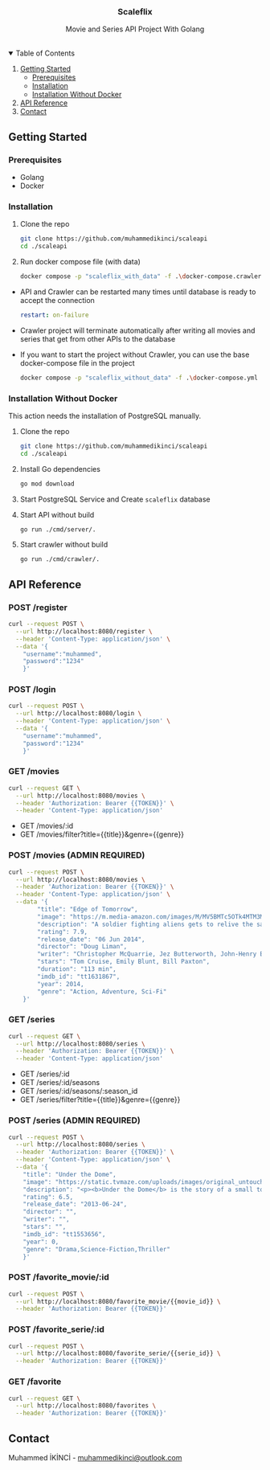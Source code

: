 <br />
<p align="center">
  <h3 align="center">Scaleflix</h3>
  <p align="center">
    Movie and Series API Project With Golang
    <br />
    <br />
  </p>
</p>

<details open="open">
  <summary>Table of Contents</summary>
  <ol>
    <li>
      <a href="#getting-started">Getting Started</a>
      <ul>
        <li><a href="#prerequisites">Prerequisites</a></li>
        <li><a href="#installation">Installation</a></li>
        <li><a href="#installation-without-docker">Installation Without Docker</a></li>
      </ul>
    </li>
    <li><a href="#api-reference">API Reference</a></li>
    <li><a href="#contact">Contact</a></li>
  </ol>
</details>

## Getting Started

### Prerequisites

* Golang
* Docker

### Installation

1. Clone the repo
   ```sh
   git clone https://github.com/muhammedikinci/scaleapi
   cd ./scaleapi
   ```
2. Run docker compose file (with data)
   ```sh
   docker compose -p "scaleflix_with_data" -f .\docker-compose.crawler.yml up
   ```

- API and Crawler can be restarted many times until database is ready to accept the connection
  ```yaml
  restart: on-failure
  ```

- Crawler project will terminate automatically after writing all movies and series that get from other APIs to the database

- If you want to start the project without Crawler, you can use the base docker-compose file in the project
    ```sh
   docker compose -p "scaleflix_without_data" -f .\docker-compose.yml up
   ```

### Installation Without Docker

This action needs the installation of PostgreSQL manually.

1. Clone the repo
   ```sh
   git clone https://github.com/muhammedikinci/scaleapi
   cd ./scaleapi
   ```
2. Install Go dependencies
   ```sh
   go mod download
   ```

3. Start PostgreSQL Service and Create `scaleflix` database

4. Start API without build
   ```sh
   go run ./cmd/server/.
   ```

5. Start crawler without build
   ```sh
   go run ./cmd/crawler/.
   ```

## API Reference

### POST /register

```sh
curl --request POST \
  --url http://localhost:8080/register \
  --header 'Content-Type: application/json' \
  --data '{
	"username":"muhammed",
	"password":"1234"
    }'
```

### POST /login

```sh
curl --request POST \
  --url http://localhost:8080/login \
  --header 'Content-Type: application/json' \
  --data '{
	"username":"muhammed",
	"password":"1234"
    }'
```

### GET /movies

```sh
curl --request GET \
  --url http://localhost:8080/movies \
  --header 'Authorization: Bearer {{TOKEN}}' \
  --header 'Content-Type: application/json'
```

- GET /movies/:id
- GET /movies/filter?title={{title}}&genre={{genre}}

### POST /movies (ADMIN REQUIRED)

```sh
curl --request POST \
  --url http://localhost:8080/movies \
  --header 'Authorization: Bearer {{TOKEN}}' \
  --header 'Content-Type: application/json' \
  --data '{
		"title": "Edge of Tomorrow",
		"image": "https://m.media-amazon.com/images/M/MV5BMTc5OTk4MTM3M15BMl5BanBnXkFtZTgwODcxNjg3MDE@._V1_SX300.jpg",
		"description": "A soldier fighting aliens gets to relive the same day over and over again, the day restarting every time he dies.",
		"rating": 7.9,
		"release_date": "06 Jun 2014",
		"director": "Doug Liman",
		"writer": "Christopher McQuarrie, Jez Butterworth, John-Henry Butterworth",
		"stars": "Tom Cruise, Emily Blunt, Bill Paxton",
		"duration": "113 min",
		"imdb_id": "tt1631867",
		"year": 2014,
		"genre": "Action, Adventure, Sci-Fi"
	}'
```

### GET /series

```sh
curl --request GET \
  --url http://localhost:8080/series \
  --header 'Authorization: Bearer {{TOKEN}}' \
  --header 'Content-Type: application/json'
```

- GET /series/:id
- GET /series/:id/seasons
- GET /series/:id/seasons/:season_id
- GET /series/filter?title={{title}}&genre={{genre}}

### POST /series (ADMIN REQUIRED)

```sh
curl --request POST \
  --url http://localhost:8080/series \
  --header 'Authorization: Bearer {{TOKEN}}' \
  --header 'Content-Type: application/json' \
  --data '{
	"title": "Under the Dome",
	"image": "https://static.tvmaze.com/uploads/images/original_untouched/81/202627.jpg",
	"description": "<p><b>Under the Dome</b> is the story of a small town that is suddenly and inexplicably sealed off from the rest of the world by an enormous transparent dome. The town'\''s inhabitants must deal with surviving the post-apocalyptic conditions while searching for answers about the dome, where it came from and if and when it will go away.</p>",
	"rating": 6.5,
	"release_date": "2013-06-24",
	"director": "",
	"writer": "",
	"stars": "",
	"imdb_id": "tt1553656",
	"year": 0,
	"genre": "Drama,Science-Fiction,Thriller"
    }'
```

### POST /favorite_movie/:id

```sh
curl --request POST \
  --url http://localhost:8080/favorite_movie/{{movie_id}} \
  --header 'Authorization: Bearer {{TOKEN}}'
```

### POST /favorite_serie/:id

```sh
curl --request POST \
  --url http://localhost:8080/favorite_serie/{{serie_id}} \
  --header 'Authorization: Bearer {{TOKEN}}'
```

### GET /favorite

```sh
curl --request GET \
  --url http://localhost:8080/favorites \
  --header 'Authorization: Bearer {{TOKEN}}'
```

## Contact

Muhammed İKİNCİ - muhammedikinci@outlook.com